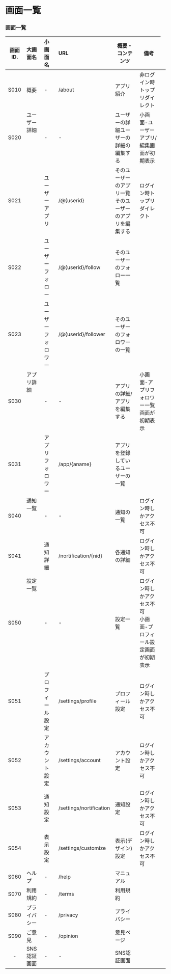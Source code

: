 # 画面一覧

### 画面一覧

|画面ID.|大画面名|小画面名|URL|概要・コンテンツ|備考|
|:-:|:-|:-|:-|--|---|
| S010 | 概要 | -  |  /about  | アプリ紹介    | 非ログイン時トップリダイレクト |
| S020 <td rowspan=4 valign="top">ユーザー詳細</td> | - | - | ユーザーの詳細ユーザーの詳細の編集する |  小画面-ユーザーアプリ/編集画面が初期表示|
| S021 |   ユーザーアプリ | /@{userid} | そのユーザーのアプリ一覧<br>そのユーザーのアプリを編集する | ログイン時トップリダイレクト |
| S022 | ユーザーフォロー | /@{userid}/follow | そのユーザーのフォロー一覧 |  |
| S023 | ユーザーフォロワー | /@{userid}/follower | そのユーザーのフォロワーの一覧 |  |
| S030  <td rowspan=2 valign="top">アプリ詳細</td> | - | - | アプリの詳細/アプリを編集する |  小画面-アプリフォロワー一覧画面が初期表示|
| S031 |アプリフォロワー|/app/{aname}|アプリを登録しているユーザーの一覧||
| S040<td rowspan=2 valign="top">通知一覧</td> |-|-|通知の一覧|ログイン時しかアクセス不可|
| S041 |通知詳細|/nortification/{nid}|各通知の詳細|ログイン時しかアクセス不可|
| S050<td rowspan=5 valign="top">設定一覧</td> |-|-|設定一覧|ログイン時しかアクセス不可<br>小画面-プロフィール設定画面が初期表示|
| S051 |プロフィール設定|/settings/profile|プロフィール設定|ログイン時しかアクセス不可|
| S052 |アカウント設定|/settings/account|アカウント設定|ログイン時しかアクセス不可|
| S053 |通知設定|/settings/nortification|通知設定|ログイン時しかアクセス不可|
| S054 |表示設定|/settings/customize|表示(デザイン)設定|ログイン時しかアクセス不可|
| S060 |ヘルプ|-|/help|マニュアル||
| S070 |利用規約|-|/terms|利用規約||
| S080 |プライバシー|-|/privacy|プライバシー||
| S090 |ご意見|-|/opinion|意見ページ||
|-|SNS認証画面|-|-|SNS認証画面|||